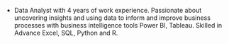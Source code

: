 - Data Analyst with 4 years of work experience. Passionate about uncovering insights and using data to inform 
and improve business processes with business intelligence tools Power BI, Tableau. Skilled in Advance Excel, 
SQL, Python and R.

<!---
rshilpa16/rshilpa16 is a ✨ special ✨ repository because its `README.md` (this file) appears on your GitHub profile.
You can click the Preview link to take a look at your changes.
--->
